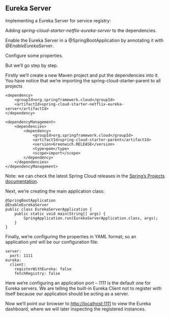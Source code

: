 ## Eureka Server

Implementing a Eureka Server for service registry:

Adding <i>spring-cloud-starter-netflix-eureka-server</i> to the dependencies.

Enable the Eureka Server in a @SpringBootApplication by annotating it with <i>@EnableEurekaServer</i>.

Configure some properties.

But we’ll go step by step.

Firstly we’ll create a new Maven project and put the dependencies into it. You have notice that we’re importing the spring-cloud-starter-parent to all projects

```
<dependency>
    <groupId>org.springframework.cloud</groupId>
    <artifactId>spring-cloud-starter-netflix-eureka-server</artifactId>
</dependency>

<dependencyManagement>
    <dependencies>
        <dependency>
            <groupId>org.springframework.cloud</groupId>
            <artifactId>spring-cloud-starter-parent</artifactId>
            <version>Greenwich.RELEASE</version>
            <type>pom</type>
            <scope>import</scope>
        </dependency>
    </dependencies>
</dependencyManagement>
```
Note: we can check the latest Spring Cloud releases in the <a href="https://spring.io/projects/spring-cloud#learn">Spring’s Projects documentation</a>.

Next, we’re creating the main application class:

```
@SpringBootApplication
@EnableEurekaServer
public class EurekaServerApplication {
    public static void main(String[] args) {
        SpringApplication.run(EurekaServerApplication.class, args);
    }
}
```

Finally, we’re configuring the properties in YAML format; so an application.yml will be our configuration file:

```
server:
  port: 1111
eureka:
  client:
    registerWithEureka: false
    fetchRegistry: false
```

Here we’re configuring an application port – <i>1111</i> is the default one for Eureka servers. We are telling the built-in Eureka Client not to register with itself because our application should be acting as a server.

Now we’ll point our browser to <a href="http://localhost:1111">http://localhost:1111</a> to view the Eureka dashboard, where we will later inspecting the registered instances.